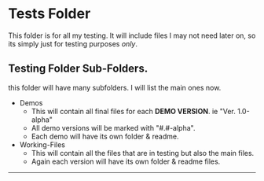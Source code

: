 # Tests Folder
This folder is for all my testing. It will include files I may not need later on, so its simply just for testing purposes *only*.

## Testing Folder Sub-Folders.

this folder will have many subfolders. I will list the main ones now.

- Demos
  - This will contain all final files for each **DEMO VERSION**. ie "Ver. 1.0-alpha"
  - All demo versions will be marked with "#.#-alpha".
  - Each demo will have its own folder & readme.
- Working-Files
  - This will contain all the files that are in testing but also the main files.
  - Again each version will have its own folder & readme files.

<hr>